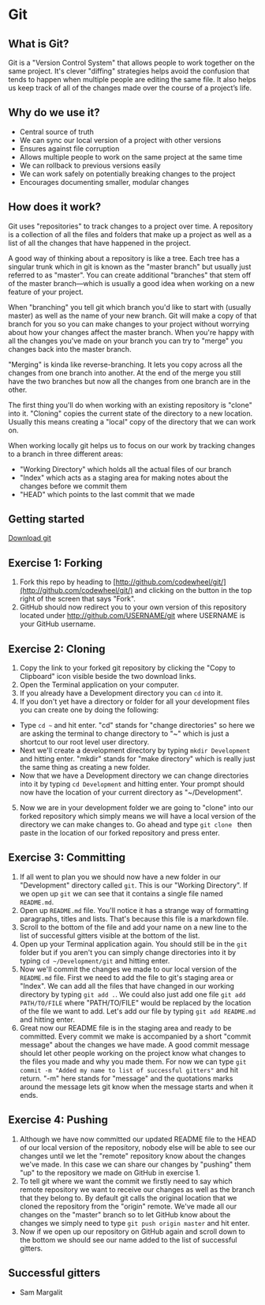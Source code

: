 # Git

## What is Git?
Git is a "Version Control System" that allows people to work together on the same project. It's clever "diffing" strategies helps avoid the confusion that tends to happen when multiple people are editing the same file. It also helps us keep track of all of the changes made over the course of a project’s life.

## Why do we use it?
- Central source of truth
- We can sync our local version of a project with other versions
- Ensures against file corruption
- Allows multiple people to work on the same project at the same time
- We can rollback to previous versions easily
- We can work safely on potentially breaking changes to the project
- Encourages documenting smaller, modular changes

## How does it work?
Git uses "repositories" to track changes to a project over time. A repository is a collection of all the files and folders that make up a project as well as a list of all the changes that have happened in the project.

A good way of thinking about a repository is like a tree. Each tree has a singular trunk which in git is known as the "master branch" but usually just referred to as "master". You can create additional "branches" that stem off of the master branch—which is usually a good idea when working on a new feature of your project.

When "branching" you tell git which branch you'd like to start with (usually master) as well as the name of your new branch. Git will make a copy of that branch for you so you can make changes to your project without worrying about how your changes affect the master branch. When you're happy with all the changes you've made on your branch you can try to "merge" you changes back into the master branch.

"Merging" is kinda like reverse-branching. It lets you copy across all the changes from one branch into another. At the end of the merge you still have the two branches but now all the changes from one branch are in the other.

The first thing you'll do when working with an existing repository is "clone" into it. "Cloning" copies the current state of the directory to a new location. Usually this means creating a "local" copy of the directory that we can work on.

When working locally git helps us to focus on our work by tracking changes to a branch in three different areas:
- "Working Directory" which holds all the actual files of our branch
- "Index" which acts as a staging area for making notes about the changes before we commit them
- "HEAD" which points to the last commit that we made

## Getting started
[Download git](https://git-scm.com/download)

## Exercise 1: Forking
1. Fork this repo by heading to [http://github.com/codewheel/git/](http://github.com/codewheel/git/) and clicking on the button in the top right of the screen that says "Fork".
2. GitHub should now redirect you to your own version of this repository located under http://github.com/USERNAME/git where USERNAME is your GitHub username.

## Exercise 2: Cloning
1. Copy the link to your forked git repository by clicking the "Copy to Clipboard" icon visible beside the two download links.
2. Open the Terminal application on your computer.
3. If you already have a Development directory you can `cd` into it.
4. If you don't yet have a directory or folder for all your development files you can create one by doing the following:
  - Type `cd ~` and hit enter. "cd" stands for "change directories" so here we are asking the terminal to change directory to "~" which is just a shortcut to our root level user directory.
  - Next we'll create a development directory by typing `mkdir Development` and hitting enter. "mkdir" stands for "make directory" which is really just the same thing as creating a new folder.
  - Now that we have a Development directory we can change directories into it by typing `cd Development` and hitting enter. Your prompt should now have the location of your current directory as "~/Development".
5. Now we are in your development folder we are going to "clone" into our forked repository which simply means we will have a local version of the directory we can make changes to. Go ahead and type `git clone ` then paste in the location of our forked repository and press enter.

## Exercise 3: Committing
1. If all went to plan you we should now have a new folder in our "Development" directory called `git`. This is our "Working Directory". If we open up `git` we can see that it contains a single file named `README.md`.
2. Open up `README.md` file. You'll notice it has a strange way of formatting paragraphs, titles and lists. That's because this file is a markdown file.
3. Scroll to the bottom of the file and add your name on a new line to the list of successful gitters visible at the bottom of the list.
4. Open up your Terminal application again. You should still be in the `git` folder but if you aren't you can simply change directories into it by typing `cd ~/Development/git` and hitting enter.
5. Now we'll commit the changes we made to our local version of the `README.md` file. First we need to add the file to git's staging area or "Index". We can add all the files that have changed in our working directory by typing `git add .`. We could also just add one file `git add PATH/TO/FILE` where "PATH/TO/FILE" would be replaced by the location of the file we want to add. Let's add our file by typing `git add README.md` and hitting enter.
6. Great now our README file is in the staging area and ready to be committed. Every commit we make is accompanied by a short "commit message" about the changes we have made. A good commit message should let other people working on the project know what changes to the files you made and why you made them. For now we can type `git commit -m "Added my name to list of successful gitters"` and hit return. "-m" here stands for "message" and the quotations marks around the message lets git know when the message starts and when it ends.

## Exercise 4: Pushing
1. Although we have now committed our updated README file to the HEAD of our local version of the repository, nobody else will be able to see our changes until we let the "remote" repository know about the changes we've made. In this case we can share our changes by "pushing" them "up" to the repository we made on GitHub in exercise 1.
2. To tell git where we want the commit we firstly need to say which remote repository we want to receive our changes as well as the branch that they belong to. By default git calls the original location that we cloned the repository from the "origin" remote. We've made all our changes on the "master" branch so to let GitHub know about the changes we simply need to type `git push origin master` and hit enter.
3. Now if we open up our repository on GitHub again and scroll down to the bottom we should see our name added to the list of successful gitters.

## Successful gitters
- Sam Margalit
